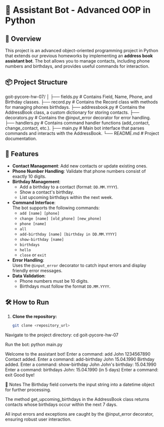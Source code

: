 # 📒 Assistant Bot - Advanced OOP in Python

## 🧠 Overview

This project is an advanced object-oriented programming project in Python that extends our previous homeworks by implementing an **address book assistant bot**. The bot allows you to manage contacts, including phone numbers and birthdays, and provides useful commands for interaction.

## 📦 Project Structure

goit-pycore-hw-07/ │ ├── fields.py # Contains Field, Name, Phone, and Birthday classes. 
                     ├── record.py # Contains the Record class with methods for managing phones birthdays. 
                     ├── addressbook.py # Contains the AddressBook class, a custom dictionary for storing contacts. 
                     ├── decorators.py # Contains the @input_error decorator for error handling. 
                     ├── handlers.py # Contains command handler functions (add_contact, change_contact, etc.). 
                     ├── main.py # Main bot interface that parses commands and interacts with the AddressBook. 
                     └── README.md # Project documentation.


## 🚀 Features

- **Contact Management**: Add new contacts or update existing ones.
- **Phone Number Handling**: Validate that phone numbers consist of exactly 10 digits.
- **Birthday Management**:
  - Add a birthday to a contact (format: `DD.MM.YYYY`).
  - Show a contact's birthday.
  - List upcoming birthdays within the next week.
- **Command Interface**:  
  The bot supports the following commands:
  - `add [name] [phone]`
  - `change [name] [old_phone] [new_phone]`
  - `phone [name]`
  - `all`
  - `add-birthday [name] [birthday in DD.MM.YYYY]`
  - `show-birthday [name]`
  - `birthdays`
  - `hello`
  - `close` or `exit`
- **Error Handling**:  
  Uses the `@input_error` decorator to catch input errors and display friendly error messages.
- **Data Validation**:
  - Phone numbers must be 10 digits.
  - Birthdays must follow the format `DD.MM.YYYY`.

## 🛠️ How to Run

1. **Clone the repository:**
   ```bash
   git clone <repository_url>

Navigate to the project directory:
cd goit-pycore-hw-07

Run the bot:
python main.py

Welcome to the assistant bot!
Enter a command: add John 1234567890
Contact added.
Enter a command: add-birthday John 15.04.1990
Birthday added.
Enter a command: show-birthday John
John's birthday: 15.04.1990
Enter a command: birthdays
John: 15.04.1990 (in 5 days)
Enter a command: exit
Good bye!


📌 Notes
The Birthday field converts the input string into a datetime object for further processing.

The method get_upcoming_birthdays in the AddressBook class returns contacts whose birthdays occur within the next 7 days.

All input errors and exceptions are caught by the @input_error decorator, ensuring robust user interaction.